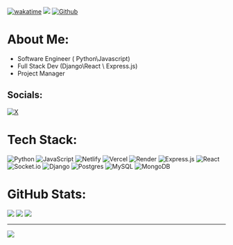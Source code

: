 [![wakatime](https://wakatime.com/badge/user/018ef7c7-c122-490b-9a4e-71dfd3807683.svg)](https://wakatime.com/@018ef7c7-c122-490b-9a4e-71dfd3807683) ![](https://visitor-badge.laobi.icu/badge?page_id=geoffowuor.geoffowuor) [![Github](https://img.shields.io/github/followers/geoffowuor?label=Followers&logo=Github)](https://github.com/geoffowuor)


# About Me:
- Software Engineer ( Python\Javascript)<br>
- Full Stack Dev (Django\React \ Express.js)<br>
- Project Manager


## Socials:
[![X](https://img.shields.io/badge/X-black.svg?logo=X&logoColor=white)](https://x.com/geoffowuor) 

# Tech Stack:
![Python](https://img.shields.io/badge/python-3670A0?style=for-the-badge&logo=python&logoColor=ffdd54) ![JavaScript](https://img.shields.io/badge/javascript-%23323330.svg?style=for-the-badge&logo=javascript&logoColor=%23F7DF1E) ![Netlify](https://img.shields.io/badge/netlify-%23000000.svg?style=for-the-badge&logo=netlify&logoColor=#00C7B7) ![Vercel](https://img.shields.io/badge/vercel-%23000000.svg?style=for-the-badge&logo=vercel&logoColor=white) ![Render](https://img.shields.io/badge/Render-%46E3B7.svg?style=for-the-badge&logo=render&logoColor=white) ![Express.js](https://img.shields.io/badge/express.js-%23404d59.svg?style=for-the-badge&logo=express&logoColor=%2361DAFB) ![React](https://img.shields.io/badge/react-%2320232a.svg?style=for-the-badge&logo=react&logoColor=%2361DAFB) ![Socket.io](https://img.shields.io/badge/Socket.io-black?style=for-the-badge&logo=socket.io&badgeColor=010101) ![Django](https://img.shields.io/badge/django-%23092E20.svg?style=for-the-badge&logo=django&logoColor=white) ![Postgres](https://img.shields.io/badge/postgres-%23316192.svg?style=for-the-badge&logo=postgresql&logoColor=white) ![MySQL](https://img.shields.io/badge/mysql-4479A1.svg?style=for-the-badge&logo=mysql&logoColor=white) ![MongoDB](https://img.shields.io/badge/MongoDB-%234ea94b.svg?style=for-the-badge&logo=mongodb&logoColor=white)
#  GitHub Stats:
![](https://nirzak-streak-stats.vercel.app/?user=geoffowuor&theme=dark&hide_border=true)
![](https://github-readme-stats.vercel.app/api?username=geoffowuor&theme=dark&hide_border=true&include_all_commits=false&count_private=false)
![](https://github-readme-stats.vercel.app/api/top-langs/?username=geoffowuor&theme=dark&hide_border=true&include_all_commits=false&count_private=false&layout=compact)


---
[![](https://visitcount.itsvg.in/api?id=geoffowuor&icon=0&color=0)](https://visitcount.itsvg.in)

<!-- Proudly created with GPRM ( https://gprm.itsvg.in ) -->


<br>


</div>


